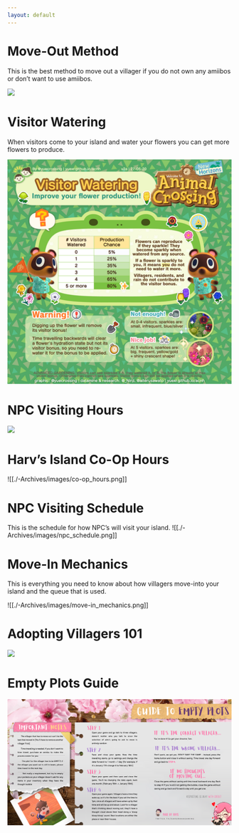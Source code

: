 ```yaml
---
layout: default
---
```


# Move-Out Method
This is the best method to move out a villager if you do not own any amiibos or don’t want to use amiibos.

<img src="https://wiki.dudethatserin.com/images/move-out_method.png">

# Visitor Watering
When visitors come to your island and water your flowers you can get more flowers to produce.

<img src="./images/visitor_watering.png">

# NPC Visiting Hours
![](./images/npc_visiting.hours.png)

# Harv’s Island Co-Op Hours
![[./-Archives/images/co-op_hours.png]]

# NPC Visiting Schedule
This is the schedule for how NPC’s will visit your island.
![[./-Archives/images/npc_schedule.png]]

# Move-In Mechanics
This is everything you need to know about how villagers move-into your island and the queue that is used.

![[./-Archives/images/move-in_mechanics.png]]

# Adopting Villagers 101
![](./-Archives/images/adopting101.png)

# Empty Plots Guide
![](./-Archives/images/emptyplotsguide.png)
